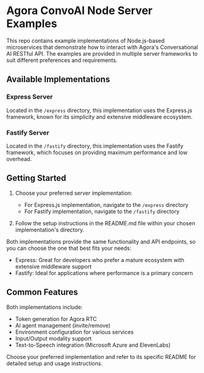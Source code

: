 # Agora ConvoAI Node Server Examples

This repo contains example implementations of Node.js-based microservices that demonstrate how to interact with Agora's Conversational AI RESTful API. The examples are provided in multiple server frameworks to suit different preferences and requirements.

## Available Implementations

### Express Server

Located in the `/express` directory, this implementation uses the Express.js framework, known for its simplicity and extensive middleware ecosystem.

### Fastify Server

Located in the `/fastify` directory, this implementation uses the Fastify framework, which focuses on providing maximum performance and low overhead.

## Getting Started

1. Choose your preferred server implementation:

   - For Express.js implementation, navigate to the `/express` directory
   - For Fastify implementation, navigate to the `/fastify` directory

2. Follow the setup instructions in the README.md file within your chosen implementation's directory.

Both implementations provide the same functionality and API endpoints, so you can choose the one that best fits your needs:

- Express: Great for developers who prefer a mature ecosystem with extensive middleware support
- Fastify: Ideal for applications where performance is a primary concern

## Common Features

Both implementations include:

- Token generation for Agora RTC
- AI agent management (invite/remove)
- Environment configuration for various services
- Input/Output modality support
- Text-to-Speech integration (Microsoft Azure and ElevenLabs)

Choose your preferred implementation and refer to its specific README for detailed setup and usage instructions.
